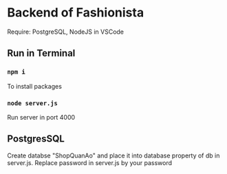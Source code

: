 # Backend of Fashionista
Require: PostgreSQL, NodeJS in VSCode

## Run in Terminal

### `npm i`
To install packages

### `node server.js`
Run server in port 4000

## PostgresSQL
Create databse "ShopQuanAo" and place it into database property of db in server.js.
Replace password in server.js by your password
